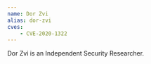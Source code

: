 ```yaml
---
name: Dor Zvi
alias: dor-zvi
cves:
    - CVE-2020-1322
---
```

Dor Zvi is an Independent Security Researcher.